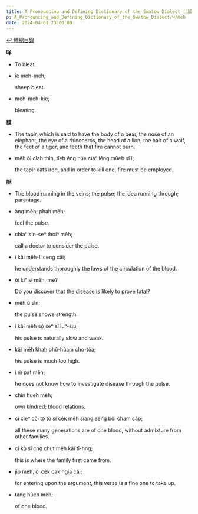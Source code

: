 ```yaml
---
title: A Pronouncing and Defining Dictionary of the Swatow Dialect (汕頭方言音義字典) / meh
p: A_Pronouncing_and_Defining_Dictionary_of_the_Swatow_Dialect/w/meh
date: 2024-04-01 23:00:00
---
```


[↩️ 轉總目錄](/A_Pronouncing_and_Defining_Dictionary_of_the_Swatow_Dialect)


**咩**
- To bleat.

- îe meh-meh;

  sheep bleat.

- meh-meh-kìe;

  bleating.

**貘**
- The tapir, which is said to have the body of a  bear, the nose of an elephant, the eye of a rhinoceros, the head of a  lion, the hair of a wolf, the feet of a tiger, and teeth that fire  cannot burn.

- mêh ŏi cîah thih, tîeh ēng húe cìaⁿ lêng mûeh sí i;

  the tapir eats iron, and in order to kill one, fire must be employed.

**脈**
- The blood running in the veins; the pulse; the idea running through; parentage.

- àng mêh; phah mêh;

  feel the pulse.

- chíaⁿ sin-seⁿ thóiⁿ mêh;

  call a doctor to consider the pulse.

- i kâi mêh-lí ceng căi;

  he understands thoroughly the laws of the circulation of the blood.

- ŏi kìⁿ sí mêh, mē?

  Do you discover that the disease is likely to prove fatal?

- mêh ŭ sîn;

  the pulse shows strength.

- i kâi mêh só̤ seⁿ sĭ ìuⁿ-sìu;

  his pulse is naturally slow and weak.

- kâi mêh khah phû-hùam cho-tōa;

  his pulse is much too high.

- i m̄ pat mêh;

  he does not know how to investigate disease through the pulse.

- chin hueh mêh;

  own kindred; blood relations.

- cí cìeⁿ cōi tō̤ to sĭ cêk mêh siang sêng bŏi chàm câp;

  all these many generations are of one blood, without admixture from other families.

- cí kò̤ sĭ cho̤ chut mêh kâi tī-hng;

  this is where the family first came from.

- jîp mêh, cí cêk cak ngía căi;

  for entering upon the argument, this verse is a fine one to take up.

- tâng hûeh mêh;

  of one blood.